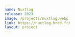 ```yaml
---
name: Nuxtlog
release: 2023
image: /projects/nuxtlog.webp
link: https://nuxtlog.hrcd.fr/
layout: project
---
```

